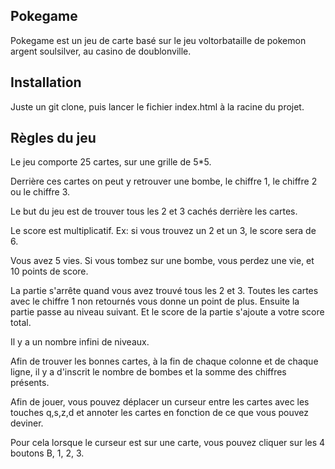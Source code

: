Pokegame 
------
Pokegame est un jeu de carte basé sur le jeu voltorbataille de pokemon argent 
soulsilver, au casino de doublonville.

Installation
-----
Juste un git clone, puis lancer le fichier index.html à la racine du projet.

Règles du jeu
----

Le jeu comporte 25 cartes, sur une grille de 5*5.

Derrière ces cartes on peut y retrouver une bombe, le chiffre 1, 
 le chiffre 2 ou le chiffre 3.
 
Le but du jeu est de trouver tous les 2 et 3 cachés derrière les cartes.

Le score est multiplicatif. Ex: si vous trouvez un 2 et un 3, le score sera de 6.

Vous avez 5 vies. Si vous tombez sur une bombe, vous perdez une vie, et 10 points de score.

La partie s'arrête quand vous avez trouvé tous les 2 et 3.
Toutes les cartes avec le chiffre 1 non retournés vous donne un point de plus.
Ensuite la partie passe au niveau suivant. Et le score de la partie s'ajoute a votre score total.

Il y a un nombre infini de niveaux.

Afin de trouver les bonnes cartes, à la fin de chaque colonne et de chaque ligne, 
il y a d'inscrit le nombre de bombes et la somme des chiffres présents.

Afin de jouer, vous pouvez déplacer un curseur entre les cartes avec les touches q,s,z,d 
et annoter les cartes en fonction de ce que vous pouvez deviner.

Pour cela lorsque le curseur est sur une carte, vous pouvez cliquer sur les 4 boutons B, 1, 2, 3.

